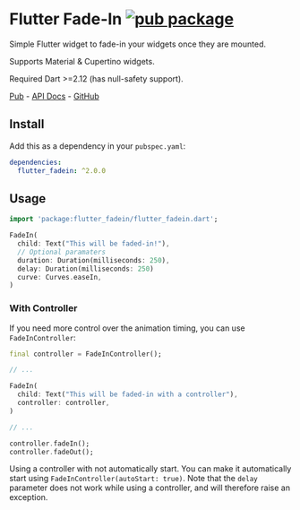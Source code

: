# Flutter Fade-In [![pub package](https://img.shields.io/pub/v/flutter_fadein.svg)](https://pub.dartlang.org/packages/flutter_fadein)

Simple Flutter widget to fade-in your widgets once they are mounted.

Supports Material & Cupertino widgets.

Required Dart >=2.12 (has null-safety support).

[Pub](https://pub.dartlang.org/packages/flutter_fadein) - [API Docs](https://pub.dartlang.org/documentation/flutter_fadein/latest/) - [GitHub](https://github.com/Cretezy/flutter_fadein)

## Install

Add this as a dependency in your `pubspec.yaml`:

```yaml
dependencies:
  flutter_fadein: ^2.0.0
```

## Usage

```dart
import 'package:flutter_fadein/flutter_fadein.dart';

FadeIn(
  child: Text("This will be faded-in!"),
  // Optional paramaters
  duration: Duration(milliseconds: 250),
  delay: Duration(milliseconds: 250)
  curve: Curves.easeIn,
)
```

### With Controller

If you need more control over the animation timing, you can use `FadeInController`:

```dart
final controller = FadeInController();

// ...

FadeIn(
  child: Text("This will be faded-in with a controller"),
  controller: controller,
)

// ...

controller.fadeIn();
controller.fadeOut();
```

Using a controller with not automatically start. You can make it automatically start using `FadeInController(autoStart: true)`.
Note that the `delay` parameter does not work while using a controller, and will therefore raise an exception.

